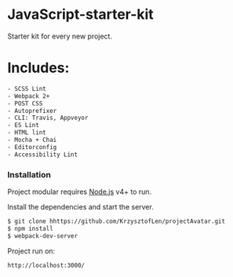 # JavaScript-starter-kit

Starter kit for every new project.

# Includes:
```sh
- SCSS Lint
- Webpack 2+
- POST CSS
- Autoprefixer
- CLI: Travis, Appveyor
- ES Lint
- HTML lint
- Mocha + Chai
- Editorconfig
- Accessibility Lint
```


### Installation

Project modular requires [Node.js](https://nodejs.org/) v4+ to run.

Install the dependencies and start the server.

```sh
$ git clone hhttps://github.com/KrzysztofLen/projectAvatar.git
$ npm install
$ webpack-dev-server
```

Project run on:

``` sh
http://localhost:3000/
```
